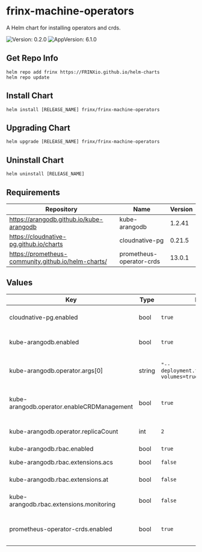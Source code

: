 # frinx-machine-operators

A Helm chart for installing operators and crds.

![Version: 0.2.0](https://img.shields.io/badge/Version-0.2.0-informational?style=flat-square) ![AppVersion: 6.1.0](https://img.shields.io/badge/AppVersion-6.1.0-informational?style=flat-square)

## Get Repo Info

```console
helm repo add frinx https://FRINXio.github.io/helm-charts
helm repo update
```

## Install Chart

```console
helm install [RELEASE_NAME] frinx/frinx-machine-operators
```

## Upgrading Chart

```console
helm upgrade [RELEASE_NAME] frinx/frinx-machine-operators
```

## Uninstall Chart

```console
helm uninstall [RELEASE_NAME]
```

## Requirements

| Repository | Name | Version |
|------------|------|---------|
| https://arangodb.github.io/kube-arangodb | kube-arangodb | 1.2.41 |
| https://cloudnative-pg.github.io/charts | cloudnative-pg | 0.21.5 |
| https://prometheus-community.github.io/helm-charts/ | prometheus-operator-crds | 13.0.1 |

## Values

| Key | Type | Default | Description |
|-----|------|---------|-------------|
| cloudnative-pg.enabled | bool | `true` | Enable cloudnative-pg |
| kube-arangodb.enabled | bool | `true` | Enable kube-arangodb |
| kube-arangodb.operator.args[0] | string | `"--deployment.feature.ephemeral-volumes=true"` | Additional arguments for the operator |
| kube-arangodb.operator.enableCRDManagement | bool | `true` | Enable CRD management for the operator |
| kube-arangodb.operator.replicaCount | int | `2` | Number of replicas for the operator |
| kube-arangodb.rbac.enabled | bool | `true` | Enable RBAC |
| kube-arangodb.rbac.extensions.acs | bool | `false` | Enable ACS extension |
| kube-arangodb.rbac.extensions.at | bool | `false` | Enable AT extension |
| kube-arangodb.rbac.extensions.monitoring | bool | `false` | Enable monitoring extension |
| prometheus-operator-crds.enabled | bool | `true` | Enable prometheus-operator-crds |
